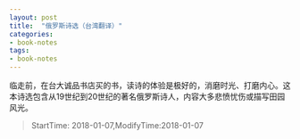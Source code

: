 ```yaml
---
layout: post
title:  "俄罗斯诗选（台湾翻译）"
categories:
- book-notes
tags:
- book-notes
---
```


临走前，在台大诚品书店买的书，读诗的体验是极好的，消磨时光、打磨内心。这本诗选包含从19世纪到20世纪的著名俄罗斯诗人，内容大多悲愤忧伤或描写田园风光。

<!---more--->

> StartTime: 2018-01-07,ModifyTime:2018-01-07
